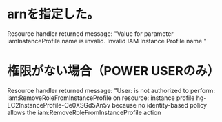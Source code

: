 # arnを指定した。

Resource handler returned message: "Value for parameter iamInstanceProfile.name is invalid. Invalid IAM Instance Profile name "
# 権限がない場合（POWER USERのみ）
Resource handler returned message: "User:  is not authorized to perform: iam:RemoveRoleFromInstanceProfile on resource: instance profile hg-EC2InstanceProfile-Ce0XSGd5An5v because no identity-based policy allows the iam:RemoveRoleFromInstanceProfile action 